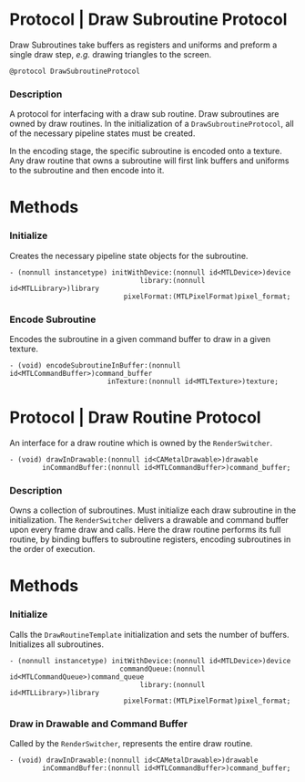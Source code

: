 # **Protocol** | Draw Subroutine Protocol
Draw Subroutines take buffers as registers and uniforms and preform a single draw step, *e.g.* drawing triangles to the screen.
```
@protocol DrawSubroutineProtocol
```

### Description
A protocol for interfacing with a draw sub routine. Draw subroutines are owned by draw routines. In the initialization of a `DrawSubroutineProtocol`, all of the necessary pipeline states must be created. 

In the encoding stage, the specific subroutine is encoded onto a texture. Any draw routine that owns a subroutine will first link buffers and uniforms to the subroutine and then encode into it.

# Methods
### Initialize
Creates the necessary pipeline state objects for the subroutine.
```
- (nonnull instancetype) initWithDevice:(nonnull id<MTLDevice>)device
                                library:(nonnull id<MTLLibrary>)library
                            pixelFormat:(MTLPixelFormat)pixel_format;
```

### Encode Subroutine
Encodes the subroutine in a given command buffer to draw in a given texture.
```
- (void) encodeSubroutineInBuffer:(nonnull id<MTLCommandBuffer>)command_buffer
                        inTexture:(nonnull id<MTLTexture>)texture;
```

# **Protocol** | Draw Routine Protocol
An interface for a draw routine which is owned by the `RenderSwitcher`.
```
- (void) drawInDrawable:(nonnull id<CAMetalDrawable>)drawable
        inCommandBuffer:(nonnull id<MTLCommandBuffer>)command_buffer;
```

### Description
Owns a collection of subroutines. Must initialize each draw subroutine in the initialization. The `RenderSwitcher` delivers a drawable and command buffer upon every frame draw and calls. Here the draw routine performs its full routine, by binding buffers to subroutine registers, encoding subroutines in the order of execution.

# Methods
### Initialize
Calls the `DrawRoutineTemplate` initialization and sets the number of buffers. Initializes all subroutines.
```
- (nonnull instancetype) initWithDevice:(nonnull id<MTLDevice>)device
                           commandQueue:(nonnull id<MTLCommandQueue>)command_queue
                                library:(nonnull id<MTLLibrary>)library
                            pixelFormat:(MTLPixelFormat)pixel_format;
```

### Draw in Drawable and Command Buffer
Called by the `RenderSwitcher`, represents the entire draw routine.
```
- (void) drawInDrawable:(nonnull id<CAMetalDrawable>)drawable
        inCommandBuffer:(nonnull id<MTLCommandBuffer>)command_buffer;
```